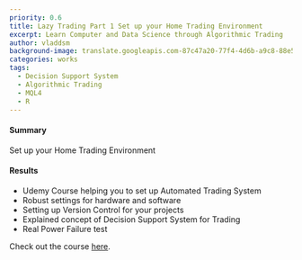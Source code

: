```yaml
---
priority: 0.6
title: Lazy Trading Part 1 Set up your Home Trading Environment
excerpt: Learn Computer and Data Science through Algorithmic Trading
author: vladdsm
background-image: translate.googleapis.com-87c47a20-77f4-4d6b-a9c8-88e51b2a3282-1498783613864.png
categories: works
tags:
  - Decision Support System
  - Algorithmic Trading
  - MQL4
  - R
---
```


#### Summary

Set up your Home Trading Environment

#### Results

- Udemy Course helping you to set up Automated Trading System
- Robust settings for hardware and software
- Setting up Version Control for your projects
- Explained concept of Decision Support System for Trading
- Real Power Failure test

Check out the course [here](https://www.udemy.com/your-home-trading-environment/?couponCode=LAZYTRADE1-10). 
